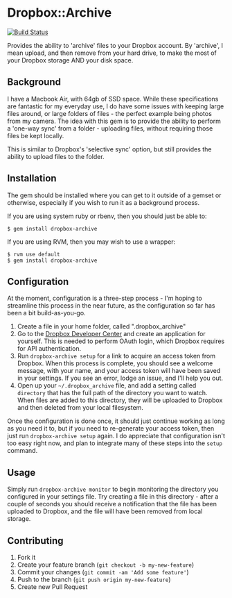 # Dropbox::Archive

[![Build Status](https://travis-ci.org/joshmcarthur/dropbox-archive.png?branch=master)](https://travis-ci.org/joshmcarthur/dropbox-archive)

Provides the ability to 'archive' files to your Dropbox account. By 'archive', I mean upload, and then remove from your hard drive, to make the most of your Dropbox storage AND your disk space.

## Background

I have a Macbook Air, with 64gb of SSD space. While these specifications are fantastic for my everyday use, I do have some issues with keeping large files around, or large folders of files - the perfect example being photos from my camera. The idea with this gem is to provide the ability to perform a 'one-way sync' from a folder - uploading files, without requiring those files be kept locally.

This is similar to Dropbox's 'selective sync' option, but still provides the ability to upload files to the folder.


## Installation

The gem should be installed where you can get to it outside of a gemset or otherwise, especially if you wish to run it as a background process.

If you are using system ruby or rbenv, then you should just be able to:

	$ gem install dropbox-archive

If you are using RVM, then you may wish to use a wrapper:

	$ rvm use default
	$ gem install dropbox-archive

    
## Configuration

At the moment, configuration is a three-step process - I'm hoping to streamline this process in the near future, as the configuration so far has been a bit build-as-you-go.

1. Create a file in your home folder, called ".dropbox_archive"
2. Go to the [Dropbox Developer Center](https://dropbox.com/developers/apps) and create an application for yourself. This is needed to perform OAuth login, which Dropbox requires for API authentication.
3. Run `dropbox-archive setup` for a link to acquire an access token from Dropbox. When this process is complete, you should see a welcome message, with your name, and your access token will have been saved in your settings. If you see an error, lodge an issue, and I'll help you out.
4. Open up your `~/.dropbox_archive` file, and add a setting called `directory` that has the full path of the directory you want to watch. When files are added to this directory, they will be uploaded to Dropbox and then deleted from your local filesystem. 

Once the configuration is done once, it should just continue working as long as you need it to, but if you need to re-generate your access token, then just run `dropbox-archive setup` again. I do appreciate that configuration isn't too easy right now, and plan to integrate many of these steps into the `setup` command.


## Usage

Simply run `dropbox-archive monitor` to begin monitoring the directory you configured in your settings file. Try creating a file in this directory - after a couple of seconds you should receive a notification that the file has been uploaded to Dropbox, and the file will have been removed from local storage.


## Contributing

1. Fork it
2. Create your feature branch (`git checkout -b my-new-feature`)
3. Commit your changes (`git commit -am 'Add some feature'`)
4. Push to the branch (`git push origin my-new-feature`)
5. Create new Pull Request
